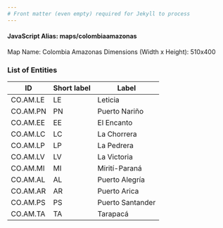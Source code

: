 ```yaml
---
# Front matter (even empty) required for Jekyll to process
---
```


#### JavaScript Alias: maps/colombiaamazonas

Map Name: Colombia Amazonas
Dimensions (Width x Height): 510x400

### List of Entities

| ID       | Short label | Label            |
| -------- | ----------- | ---------------- |
| CO.AM.LE | LE          | Leticia          |
| CO.AM.PN | PN          | Puerto Nariño    |
| CO.AM.EE | EE          | El Encanto       |
| CO.AM.LC | LC          | La Chorrera      |
| CO.AM.LP | LP          | La Pedrera       |
| CO.AM.LV | LV          | La Victoria      |
| CO.AM.MI | MI          | Mirití-Paraná    |
| CO.AM.AL | AL          | Puerto Alegría   |
| CO.AM.AR | AR          | Puerto Arica     |
| CO.AM.PS | PS          | Puerto Santander |
| CO.AM.TA | TA          | Tarapacá         |
